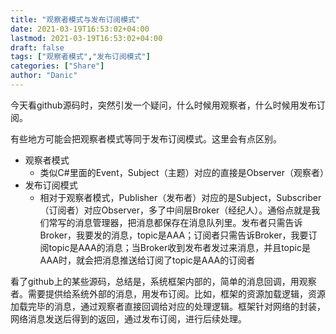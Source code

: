 ```yaml
---
title: "观察者模式与发布订阅模式"
date: 2021-03-19T16:53:02+04:00
lastmod: 2021-03-19T16:53:02+04:00
draft: false
tags: ["观察者模式","发布订阅模式"]
categories: ["Share"]
author: "Danic"
---
```


今天看github源码时，突然引发一个疑问，什么时候用观察者，什么时候用发布订阅。

有些地方可能会把观察者模式等同于发布订阅模式。这里会有点区别。

- 观察者模式
  - 类似C#里面的Event，Subject（主题）对应的直接是Observer（观察者）
- 发布订阅模式
  - 相对于观察者模式，Publisher（发布者）对应的是Subject，Subscriber（订阅者）对应Observer，多了中间层Broker（经纪人）。通俗点就是我们常写的消息管理器，把消息都保存在消息队列里。发布者只需告诉Broker，我要发的消息，topic是AAA；订阅者只需告诉Broker，我要订阅topic是AAA的消息；当Broker收到发布者发过来消息，并且topic是AAA时，就会把消息推送给订阅了topic是AAA的订阅者

看了github上的某些源码，总结是，系统框架内部的，简单的消息回调，用观察者。需要提供给系统外部的消息，用发布订阅。比如，框架的资源加载逻辑，资源加载完毕的消息，通过观察者直接回调给对应的处理逻辑。框架针对网络的封装，网络消息发送后得到的返回，通过发布订阅，进行后续处理。

